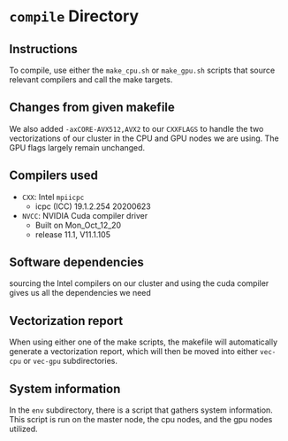 # `compile` Directory

## Instructions
To compile, use either the `make_cpu.sh` or `make_gpu.sh` scripts that source
relevant compilers and call the make targets.

## Changes from given makefile
We also added `-axCORE-AVX512,AVX2` to our `CXXFLAGS` to handle the two
vectorizations of our cluster in the CPU and GPU nodes we are using.
The GPU flags largely remain unchanged.

## Compilers used
* `CXX`: Intel `mpiicpc`
  * icpc (ICC) 19.1.2.254 20200623
* `NVCC`: NVIDIA Cuda compiler driver
  * Built on Mon\_Oct\_12\_20
  * release 11.1, V11.1.105

## Software dependencies
sourcing the Intel compilers on our cluster and using the cuda compiler gives us
all the dependencies we need

## Vectorization report
When using either one of the make scripts, the makefile will automatically
generate a vectorization report, which will then be moved into either `vec-cpu`
or `vec-gpu` subdirectories.

## System information
In the `env` subdirectory, there is a script that gathers system information.
This script is run on the master node, the cpu nodes, and the gpu nodes
utilized.


